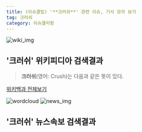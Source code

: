 ```yaml
---
title: (이슈클립) '**크러쉬**' 관련 이슈, 기사 모아 보기
tag: 크러쉬
category: 이슈클리핑
---
```

![wiki_img](https://user-images.githubusercontent.com/42597476/44503234-41136a80-a6d0-11e8-9071-6fc6418eafe4.png)
## **'**크러쉬**'** 위키피디아 검색결과
>**크러쉬**(영어: Crush)는 다음과 같은 뜻이 있다.

<a href="https://ko.wikipedia.org/wiki/크러쉬" target="_blank">위키백과 전체보기</a>

![wordcloud](https://s3.ap-northeast-2.amazonaws.com/lyrics101-wordcloud/2018-09-30-1538272377.png)
![news_img](https://user-images.githubusercontent.com/42597476/44507050-1206f400-a6e4-11e8-8d98-7ffbfebb353f.png)
## **'**크러쉬**'** 뉴스속보 검색결과

